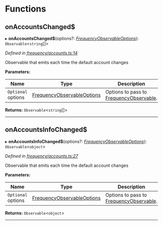 

# Functions

<a id="onaccountschanged_"></a>

##  onAccountsChanged$

▸ **onAccountsChanged$**(options?: *[FrequencyObservableOptions](../interfaces/_types_.frequencyobservableoptions.md)*): `Observable`<`string`[]>

*Defined in [frequency/accounts.ts:14](https://github.com/paritytech/js-libs/blob/add7962/packages/light.js/src/frequency/accounts.ts#L14)*

Observable that emits each time the default account changes

**Parameters:**

| Name | Type | Description |
| ------ | ------ | ------ |
| `Optional` options | [FrequencyObservableOptions](../interfaces/_types_.frequencyobservableoptions.md) |  Options to pass to [FrequencyObservable](../interfaces/_types_.frequencyobservable.md). |

**Returns:** `Observable`<`string`[]>

___
<a id="onaccountsinfochanged_"></a>

##  onAccountsInfoChanged$

▸ **onAccountsInfoChanged$**(options?: *[FrequencyObservableOptions](../interfaces/_types_.frequencyobservableoptions.md)*): `Observable`<`object`>

*Defined in [frequency/accounts.ts:27](https://github.com/paritytech/js-libs/blob/add7962/packages/light.js/src/frequency/accounts.ts#L27)*

Observable that emits each time the default account changes

**Parameters:**

| Name | Type | Description |
| ------ | ------ | ------ |
| `Optional` options | [FrequencyObservableOptions](../interfaces/_types_.frequencyobservableoptions.md) |  Options to pass to [FrequencyObservable](../interfaces/_types_.frequencyobservable.md). |

**Returns:** `Observable`<`object`>

___

